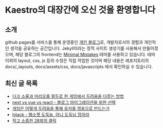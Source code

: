 # Kaestro의 대장간에 오신 것을 환영합니다

## 소개

github pages를 서비스를 통해 운영중인 [개인 블로그](https://kaestro.github.io)로, 개발자로서의 경험과 개인적인 생각을 공유하는 공간입니다. Jekyll이라는 정적 사이트 생성기를 사용해서 만들어졌으며, 해당 블로그의 frontend는 [Minimal Mistakes](https://mmistakes.github.io/minimal-mistakes/) 테마를 사용하고 있습니다. 테마 이외의 layout, css, js 등의 수정은 직접 작업한 것이며 해당 내용은 레포지토리의 docs/_layouts, docs/assets/css, docs/javascripts 에서 확인하실 수 있습니다.

## 최신 글 목록
<!-- BLOG-POST-LIST:START -->
- [다크 소울과 마리오를 필두로 한 게임에서 두려움을 다루는 방법](https://kaestro.github.io/%EA%B2%8C%EC%9E%84%EC%9D%B4%EC%95%BC%EA%B8%B0/2024/05/19/%EA%B2%8C%EC%9E%84%EC%97%90%EC%84%9C-%EB%B3%BC-%EC%88%98-%EC%9E%88%EB%8A%94-%EB%91%90%EB%A0%A4%EC%9B%80%EC%9D%98-%ED%99%9C%EC%9A%A9.html)
- [next vs vue vs react - 블로그 마이그레이션을 위한 선택](https://kaestro.github.io/%EA%B0%9C%EB%B0%9C%EC%9D%B4%EC%95%BC%EA%B8%B0/2024/05/19/blog-migration-selection.html)
- [게임은 어떻게 두려움을 통해 유저를 영웅으로 만드는가](https://kaestro.github.io/%EA%B2%8C%EC%9E%84%EC%9D%B4%EC%95%BC%EA%B8%B0/2024/05/18/%EA%B2%8C%EC%9E%84%EC%97%90%EC%84%9C-%EB%B3%BC-%EC%88%98-%EC%9E%88%EB%8A%94-%EB%91%90%EB%A0%A4%EC%9B%80%EC%9D%98-%ED%99%9C%EC%9A%A9.html)
- [hijack - 웹소켓 도둑놈, 아니 도둑님 잡아라](https://kaestro.github.io/%EA%B0%9C%EB%B0%9C%EC%9D%B4%EC%95%BC%EA%B8%B0/2024/05/17/socket-hijack.html)
- [작고 소중한 28회의 클릭](https://kaestro.github.io/%EC%8B%A0%EB%B3%80%EC%9E%A1%EA%B8%B0/2024/05/16/%EC%9E%91%EA%B3%A0-%EC%86%8C%EC%A4%91%ED%95%9C-28%ED%9A%8C.html)
<!-- BLOG-POST-LIST:END -->